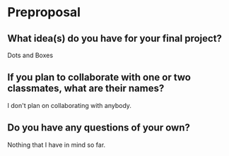 # Preproposal

## What idea(s) do you have for your final project?
Dots and Boxes 

## If you plan to collaborate with one or two classmates, what are their names?
I don't plan on collaborating with anybody.

## Do you have any questions of your own?

Nothing that I have in mind so far.
